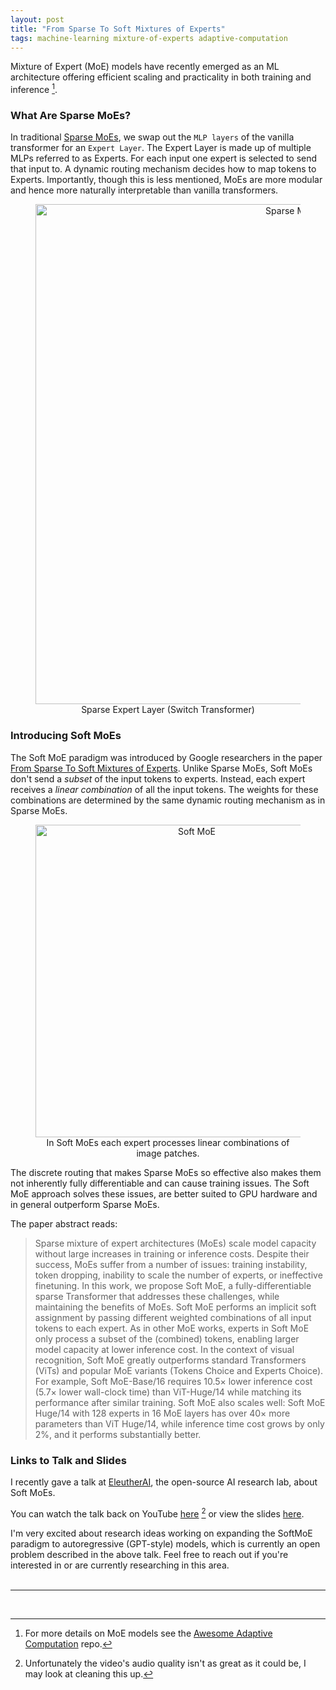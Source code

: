 ```yaml
---
layout: post
title: "From Sparse To Soft Mixtures of Experts"
tags: machine-learning mixture-of-experts adaptive-computation
---
```


Mixture of Expert (MoE) models have recently emerged as an ML architecture
offering efficient scaling and practicality in both training and inference [^1].

### What Are Sparse MoEs?

In traditional [Sparse MoEs](https://arxiv.org/pdf/2101.03961.pdf), we swap out
the `MLP layers` of the vanilla transformer for an `Expert Layer`. The Expert
Layer is made up of multiple MLPs referred to as Experts. For each input one
expert is selected to send that input to. A dynamic routing mechanism decides
how to map tokens to Experts. Importantly, though this is less mentioned, MoEs
are more modular and hence more naturally interpretable than vanilla
transformers.

<div align="center">
  <figure>
    <img src="/blog/images/softmoe/moe.png" width="800" alt="Sparse MoE">
    <figcaption>Sparse Expert Layer (Switch Transformer) </figcaption>
    </figure>
</div>

### Introducing Soft MoEs

The Soft MoE paradigm was introduced by Google researchers in the paper
[From Sparse To Soft Mixtures of Experts](https://arxiv.org/pdf/2308.00951.pdf).
Unlike Sparse MoEs, Soft MoEs don't send a _subset_ of the input tokens to
experts. Instead, each expert receives a _linear combination_ of all the input
tokens. The weights for these combinations are determined by the same dynamic
routing mechanism as in Sparse MoEs.

<div align="center">
  <figure>
    <img src="/blog/images/softmoe/duck.png" width="500" alt="Soft MoE">
    <figcaption>In Soft MoEs each expert processes linear combinations of image patches. </figcaption>
    </figure>
</div>

The discrete routing that makes Sparse MoEs so effective also makes them not
inherently fully differentiable and can cause training issues. The Soft MoE
approach solves these issues, are better suited to GPU hardware and in general
outperform Sparse MoEs.

The paper abstract reads:

> Sparse mixture of expert architectures (MoEs) scale model capacity without
> large increases in training or inference costs. Despite their success, MoEs
> suffer from a number of issues: training instability, token dropping,
> inability to scale the number of experts, or ineffective finetuning. In this
> work, we propose Soft MoE, a fully-differentiable sparse Transformer that
> addresses these challenges, while maintaining the benefits of MoEs. Soft MoE
> performs an implicit soft assignment by passing different weighted
> combinations of all input tokens to each expert. As in other MoE works,
> experts in Soft MoE only process a subset of the (combined) tokens, enabling
> larger model capacity at lower inference cost. In the context of visual
> recognition, Soft MoE greatly outperforms standard Transformers (ViTs) and
> popular MoE variants (Tokens Choice and Experts Choice). For example, Soft
> MoE-Base/16 requires 10.5× lower inference cost (5.7× lower wall-clock time)
> than ViT-Huge/14 while matching its performance after similar training. Soft
> MoE also scales well: Soft MoE Huge/14 with 128 experts in 16 MoE layers has
> over 40× more parameters than ViT Huge/14, while inference time cost grows by
> only 2%, and it performs substantially better.

### Links to Talk and Slides

I recently gave a talk at [EleutherAI](https://www.eleuther.ai), the open-source
AI research lab, about Soft MoEs.

You can watch the talk back on YouTube
[here](https://youtu.be/xCKdBC5dh_g?si=uDH8vLVII7l_X8_L) [^2] or view the slides
[here](https://docs.google.com/presentation/d/12Sw4wRQJr3sxcJR91_UM_dlYgYxeAbf9t8es54bAYUM/edit#slide=id.p).

I'm very excited about research ideas working on expanding the SoftMoE paradigm
to autoregressive (GPT-style) models, which is currently an open problem
described in the above talk. Feel free to reach out if you're interested in or
are currently researching in this area. <br> <br>

---

<br>

[^1]:
    For more details on MoE models see the
    [Awesome Adaptive Computation](https://github.com/koayon/awesome-adaptive-computation)
    repo.

[^2]:
    Unfortunately the video's audio quality isn't as great as it could be, I may
    look at cleaning this up.
